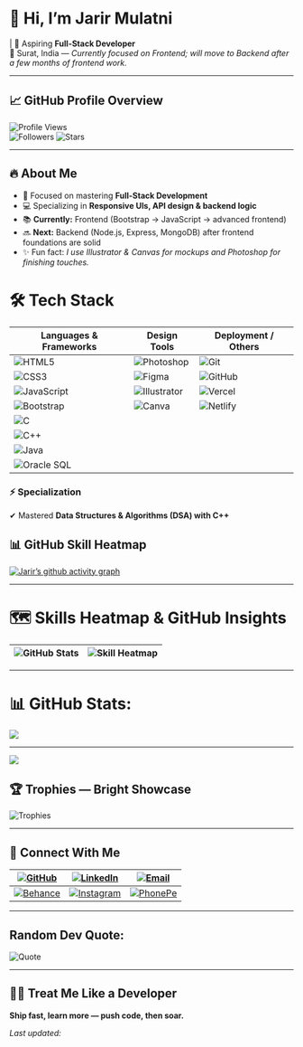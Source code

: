 # 👋 Hi, I’m **Jarir Mulatni**

| 🌱 Aspiring **Full-Stack Developer**  
📍 Surat, India — *Currently focused on Frontend; will move to Backend after a few months of frontend work.*

---

## 📈 GitHub Profile Overview

![Profile Views](https://komarev.com/ghpvc/?username=Dev-Mjarir08&color=blueviolet&style=flat-square)  
![Followers](https://img.shields.io/github/followers/Dev-Mjarir08?style=social)  ![Stars](https://img.shields.io/github/stars/Dev-Mjarir08?style=social)

---

## 🔥 About Me

- 🎯 Focused on mastering **Full-Stack Development**  
- 💻 Specializing in **Responsive UIs, API design & backend logic**  
- 📚 **Currently:** Frontend (Bootstrap → JavaScript → advanced frontend)  
- 🔜 **Next:** Backend (Node.js, Express, MongoDB) after frontend foundations are solid  
- ✨ Fun fact: *I use Illustrator & Canvas for mockups and Photoshop for finishing touches.*

# 🛠️ Tech Stack

| Languages & Frameworks | Design Tools | Deployment / Others |
|------------------------|--------------|---------------------|
| ![HTML5](https://img.shields.io/badge/HTML5-E34F26?style=flat-square&logo=html5&logoColor=white) | ![Photoshop](https://img.shields.io/badge/Photoshop-31A8FF?style=flat-square&logo=adobephotoshop&logoColor=white) | ![Git](https://img.shields.io/badge/Git-F05032?style=flat-square&logo=git&logoColor=white) |
| ![CSS3](https://img.shields.io/badge/CSS3-1572B6?style=flat-square&logo=css3&logoColor=white) | ![Figma](https://img.shields.io/badge/Figma-F24E1E?style=flat-square&logo=figma&logoColor=white) | ![GitHub](https://img.shields.io/badge/GitHub-181717?style=flat-square&logo=github&logoColor=white) |
| ![JavaScript](https://img.shields.io/badge/JavaScript-F7DF1E?style=flat-square&logo=javascript&logoColor=black) | ![Illustrator](https://img.shields.io/badge/Illustrator-FF9A00?style=flat-square&logo=adobeillustrator&logoColor=white) | ![Vercel](https://img.shields.io/badge/Vercel-000000?style=flat-square&logo=vercel&logoColor=white) |
| ![Bootstrap](https://img.shields.io/badge/Bootstrap-563D7C?style=flat-square&logo=bootstrap&logoColor=white) | ![Canva](https://img.shields.io/badge/Canva-00C4CC?style=flat-square&logo=canva&logoColor=white) | ![Netlify](https://img.shields.io/badge/Netlify-00C7B7?style=flat-square&logo=netlify&logoColor=white) |
| ![C](https://img.shields.io/badge/C-00599C?style=flat-square&logo=c&logoColor=white) |  |  |
| ![C++](https://img.shields.io/badge/C%2B%2B-00599C?style=flat-square&logo=c%2B%2B&logoColor=white) |  |  |
| ![Java](https://img.shields.io/badge/Java-007396?style=flat-square&logo=java&logoColor=white) |  |  |
| ![Oracle SQL](https://img.shields.io/badge/OracleSQL-F80000?style=flat-square&logo=oracle&logoColor=white) |  |  |

### ⚡ **Specialization**
✔ Mastered **Data Structures & Algorithms (DSA) with C++**

## 📊 GitHub Skill Heatmap

[![Jarir’s github activity graph](https://github-readme-activity-graph.vercel.app/graph?username=Dev-Mjarir08&theme=high-contrast&hide_border=true)](https://github.com/ashutosh00710/github-readme-activity-graph)

---

# 🗺 Skills Heatmap & GitHub Insights

![GitHub Stats](https://github-readme-stats.vercel.app/api?username=Dev-Mjarir08&show_icons=true&theme=radical&hide_border=true) | ![Skill Heatmap](https://github-readme-stats.vercel.app/api/top-langs/?username=Dev-Mjarir08&layout=compact&theme=radical&hide_border=true) |
|-----------------------------------------------------------------------------------------------------------|------------------------------------------------------------------------------------------------------------------------|

---

# 📊 GitHub Stats:

![](https://nirzak-streak-stats.vercel.app/?user=Dev-Mjarir08&theme=radical&hide_border=true)<br/>

---

[![](https://visitcount.itsvg.in/api?id=Dev-Mjarir08&icon=0&color=0)](https://visitcount.itsvg.in)




## 🏆 Trophies — Bright Showcase

![Trophies](https://github-profile-trophy.vercel.app/?username=Dev-Mjarir08&theme=radical&margin-w=20&margin-h=20&row=2)

---

## 🔗 Connect With Me

| [![GitHub](https://img.shields.io/badge/GitHub-100000?style=flat&logo=github&logoColor=white)](https://github.com/Dev-Mjarir08) | [![LinkedIn](https://img.shields.io/badge/LinkedIn-0077B5?style=flat&logo=linkedin&logoColor=white)](https://www.linkedin.com/in/shivam-bhadoriya-b82792324/) | [![Email](https://img.shields.io/badge/Email-D14836?style=flat&logo=gmail&logoColor=white)](mailto:mjarir08@gmail.com) |
|---|---|---|
| [![Behance](https://img.shields.io/badge/Behance-1769FF?style=flat&logo=behance&logoColor=white)](https://www.behance.net/shivambhadoriya2/) | [![Instagram](https://img.shields.io/badge/Instagram-E4405F?style=flat&logo=instagram&logoColor=white)](https://www.instagram.com/_fr.nurull/) | [![PhonePe](https://img.shields.io/badge/PhonePe-5F259F?style=flat&logo=phonepe&logoColor=white)](https://phonepe.com/pay/9106988376@ybl) |

---

## Random Dev Quote:
![Quote](https://quotes-github-readme.vercel.app/api?type=horizontal&theme=radical)

---


## 🧑‍💻 Treat Me Like a Developer
**Ship fast, learn more — push code, then soar.**

*Last updated: <!-- generated timestamp (automation can update this) -->*
